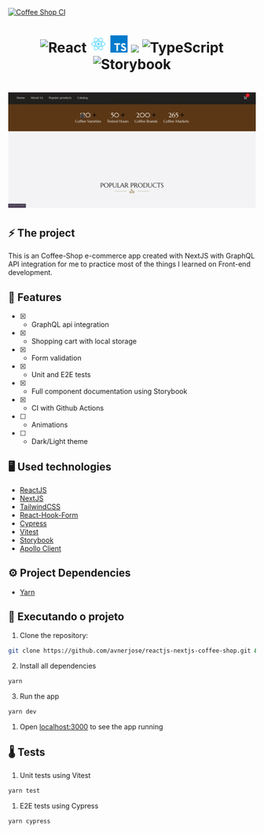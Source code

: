 [![Coffee Shop CI](https://github.com/avnerjose/reactjs-nextjs-coffee-shop/actions/workflows/ci.yaml/badge.svg)](https://github.com/avnerjose/reactjs-nextjs-coffee-shop/actions/workflows/ci.yaml)

<h1 align="center" widht="50%">
  <img alt="React" width="7%" src=" https://cdn.jsdelivr.net/gh/devicons/devicon/icons/nextjs/nextjs-original.svg" />
  <img alt="React" width="7%" src="https://raw.githubusercontent.com/github/explore/80688e429a7d4ef2fca1e82350fe8e3517d3494d/topics/react/react.png" />
  <img alt="TypeScript" width="7%" src="https://raw.githubusercontent.com/github/explore/80688e429a7d4ef2fca1e82350fe8e3517d3494d/topics/typescript/typescript.png" />
  <img width="7%" src="https://cdn.jsdelivr.net/gh/devicons/devicon/icons/graphql/graphql-plain.svg" />
  <img alt="TypeScript" width="7%" src="https://cdn.jsdelivr.net/gh/devicons/devicon/icons/tailwindcss/tailwindcss-plain.svg" />
  <img alt="Storybook" width="7%" src="https://cdn.jsdelivr.net/gh/devicons/devicon/icons/storybook/storybook-original.svg" />
</h1>


<h1 align="center">
  <img src="public/coffee.gif"/> 
</h1>

## ⚡️ The project
  This is an Coffee-Shop e-commerce app created with NextJS with GraphQL API integration for me to practice most of the things I learned on Front-end development.
## 🎯 Features
 - [x] - GraphQL api integration 
 - [x] - Shopping cart with local storage
 - [x] - Form validation
 - [x] - Unit and E2E tests
 - [x] - Full component documentation using Storybook
 - [x] - CI with Github Actions 
 - [ ] - Animations
 - [ ] - Dark/Light theme
  
## 🖥️ Used technologies
 - [ReactJS](https://reactjs.org/)
 - [NextJS](https://nextjs.org/)
 - [TailwindCSS](https://tailwindcss.com/)
 - [React-Hook-Form](https://react-hook-form.com/)
 - [Cypress](https://www.cypress.io/)
 - [Vitest](https://vitest.dev/)
 - [Storybook](https://storybook.js.org/)
 - [Apollo Client](https://www.apollographql.com/docs/react/)

## ⚙️ Project Dependencies
 - [Yarn](https://yarnpkg.com/)
 
## 🚀️ Executando o projeto

1. Clone the repository: 

```bash
git clone https://github.com/avnerjose/reactjs-nextjs-coffee-shop.git && cd reactjs-nextjs-coffee-shop
```
2. Install all dependencies

```bash
yarn
```
3. Run the app
```bash
yarn dev
```
1. Open [localhost:3000](http://localhost:3000) to see the app running


## 🌡️ Tests 

1. Unit tests using Vitest
```bash
yarn test
``` 
1. E2E tests using Cypress
```bash 
yarn cypress
``` 